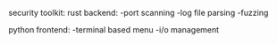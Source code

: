 security toolkit:
rust backend:
-port scanning
-log file parsing
-fuzzing


python frontend: 
-terminal based menu
-i/o management